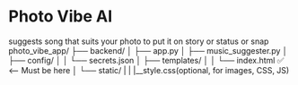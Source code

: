 # Photo Vibe AI
suggests song that suits your photo to put it on story or status or snap
photo_vibe_app/
├── backend/
│   ├── app.py
│   ├── music_suggester.py
│   ├── config/
│   │   └── secrets.json
│   ├── templates/
│   │   └── index.html  ✅ <-- Must be here
│   └── static/
|   |   |__style.css(optional, for images, CSS, JS)
